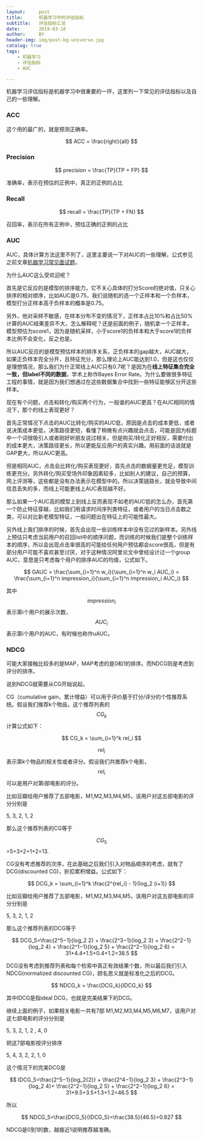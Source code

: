 ```yaml
---
layout:     post
title:      机器学习中的评估指标
subtitle:   评估指标汇总
date:       2019-03-18
author:     BY
header-img: img/post-bg-universe.jpg
catalog: true
tags:
    - 机器学习
    - 评估指标
    - AUC

---
```


机器学习评估指标是机器学习中很重要的一环，这里列一下常见的评估指标以及自己的一些理解。

### ACC

这个用的最广的，就是预测正确率。

$$
ACC = \frac{right}{all}
$$

### Precision

$$
precision = \frac{TP}{TP + FP}
$$

准确率，表示在预估的正例中，真正的正例的占比

### Recall

$$
recall = \frac{TP}{TP + FN}
$$

召回率，表示在所有正例中，预估正确的正例的占比

### AUC

AUC，具体计算方法这里不列了，这里主要说一下对AUC的一些理解，公式参见之前文章[机器学习常见面试题](http://yougth.top/2018/04/16/%E6%9C%BA%E5%99%A8%E5%AD%A6%E4%B9%A0%E5%B8%B8%E8%A7%81%E9%9D%A2%E8%AF%95%E9%A2%98%E7%9B%AE/)。

为什么AUC这么受欢迎呢？

首先是它反应的是模型的排序能力，它不关心具体的打分Score的绝对值，只关心排序的相对顺序，比如AUC是0.75，我们说随机的选一个正样本和一个负样本，模型打分正样本高于负样本的概率是0.75。

另外，他对采样不敏感，在样本分布不变的情况下，正样本占比10%和占比50%计算的AUC结果差异不大，怎么解释呢？还是前面的例子，随机拿一个正样本，模型预估为score1，因为是随机采样，小于score1的负样本和大于score1的负样本比例不会变化，反之也是。

所以AUC反应的是模型预估样本的排序关系，正负样本的gap越大，AUC越大，如果正负样本完全分开，且特征充分，那么理论上AUC能达到1.0，但是这也仅仅是理想情况，那么我们为什正常线上AUC只有0.7呢？是因为在**线上特征集合完全一致，但label不同的数据**，学术上称作Bayes Error Rate。为什么要做很多特征工程的事情，就是因为我们想通过在这些数据集合中找到一些特征能够区分开这些样本。

现在有个问题，点击和转化/购买两个行为，一般谁的AUC更高？在AUC相同的情况下，那个的线上表现更好？

首先正常情况下点击的AUC比转化/购买的AUC低，原因是点击的成本更低，或者说决策成本更低，决策路径更短，看懂了稍微有点兴趣就会点击，可能是因为标题中一个词很吸引人或者刚好听朋友说过相关。但是购买/转化正好相反，需要付出的成本更大，决策路径更长，所以更能反应用户的真实兴趣。用前面的话说就是GAP更大，所以AUC更高。

但是相同AUC，点击会比转化/购买表现更好，首先点击的数据量更充足，模型训练更充分。另外转化/购买受场外印象因素较多，比如别人的建议，自己的预算，网上评测等，这些都是没有办法表示在模型中的。所以决策链路长，就会导致中间信息丢失的多，而线上可能更线上AUC表现越不好。

那么如果一个AUC高的模型上到线上反而表现不如老的AUC低的怎么办，首先第一个防止特征穿越，比如我们用请求时间序列类特征，或者用户的当日点击数之类，可以对比新老模型特征，一般问题出在特征上的可能性最大。

另外线上我们排序的时候，首先会出现一些训练样本中没有见过的新样本。另外线上预估只考虑当前用户的召回list中的顺序问题，而训练的时候我们是整个训练样本的顺序，所以会出现点击率很高的可能给任何用户预估都会score很高，但是有部分用户可能不喜欢甚至讨厌，对于这种情况阿里论文中曾经设计过一个group AUC，意思是只考虑每个用户的排序AUC的均值，公式如下。

$$
GAUC = \frac{\sum_{i=1}^n w_i}{\sum_{i=1}^n w_i AUC_i} = \frac{\sum_{i=1}^n impression_i}{\sum_{i=1}^n impression_i AUC_i}
$$

其中$$impression_i$$表示第i个用户的展示次数，$$AUC_i$$表示第i个用户的AUC，有时候也称作uAUC。

### NDCG

可能大家接触比较多的是MAP，MAP考虑的是0和1的排序。而NDCG则是考虑到评分的排序。

说到NDCG就需要从CG开始说起。

CG（cumulative gain，累计增益）可以用于评价基于打分/评分的个性推荐系统。假设我们推荐k个物品，这个推荐列表的$$CG_k$$计算公式如下：

$$
CG_k = \sum_{i=1}^k rel_i
$$

$$rel_i$$表示第k个物品的相关性或者评分。假设我们共推荐k个电影，$$rel_i$$可以是用户对第i部电影的评分。

比如豆瓣给用户推荐了五部电影，M1,M2,M3,M4,M5，该用户对这五部电影的评分分别是

5, 3, 2, 1, 2

那么这个推荐列表的CG等于

$$CG_5$$=5+3+2+1+2=13.

CG没有考虑推荐的次序，在此基础之后我们引入对物品顺序的考虑，就有了DCG(discounted CG)，折扣累积增益。公式如下：

$$
DCG_k = \sum_{i=1}^k \frac{2^{rel_i} - 1}{log_2 (i+1)}
$$

比如豆瓣给用户推荐了五部电影，M1,M2,M3,M4,M5，该用户对这五部电影的评分分别是

5, 3, 2, 1, 2

那么这个推荐列表的DCG等于

$$
DCG_5=\frac{2^5−1}{log_2 2} + \frac{2^3−1}{log_2 3} + \frac{2^2−1}{log_2 4} + \frac{2^1−1}{log_2 5} + \frac{2^2−1}{log_2 6} = 31+4.4+1.5+0.4+1.2=38.5
$$

DCG没有考虑到推荐列表和每个检索中真正有效结果个数，所以最后我们引入NDCG(normalized discounted CG)，顾名思义就是标准化之后的DCG。

$$
NDCG_k = \frac{DCG_k}{IDCG_k}
$$

其中IDCG是指ideal DCG，也就是完美结果下的DCG。

继续上面的例子，如果相关电影一共有7部 M1,M2,M3,M4,M5,M6,M7，该用户对这七部电影的评分分别是

5, 3, 2, 1, 2 , 4, 0

把这7部电影按评分排序

5, 4, 3, 2, 2, 1, 0

这个情况下的完美DCG是

$$
IDCG_5=\frac{2^5−1}{log_2{2}} + \frac{2^4−1}{log_2 3} + \frac{2^3−1}{log_2 4}+ \frac{2^2−1}{log_2 5} + \frac{2^2−1}{log_2 6} = 31+9.5+3.5+1.3+1.2=46.5
$$

所以

$$
NDCG_5=\frac{DCG_5}{IDCG_5}=\frac{38.5}{46.5}=0.827
$$

NDCG是0到1的数，越接近1说明推荐越准确。

